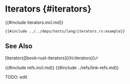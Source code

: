 # Iterators {#iterators}

{{#include iterators.incl.md}}

```rust,editable
{{#include ../../deps/tests/lang/iterators.rs:example}}
```

## See Also

[Iterators][book-rust-iterators]{{hi:iterators}}⮳

{{#include refs.incl.md}}
{{#include ../refs/link-refs.md}}

<div class="hidden">
TODO: edit
</div>
